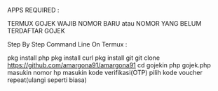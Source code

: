 APPS REQUIRED :

TERMUX
GOJEK
WAJIB NOMOR BARU atau NOMOR YANG BELUM TERDAFTAR GOJEK

Step By Step Command Line On Termux :

pkg install php
pkg install curl
pkg install git
git clone https://github.com/amargona91/amargona91
cd gojekin
php gojek.php
masukin nomor hp
masukin kode verifikasi(OTP)
pilih kode voucher
repeat(ulangi seperti biasa)

